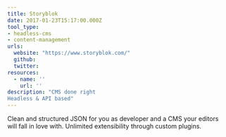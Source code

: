 ```yaml
---
title: Storyblok
date: 2017-01-23T15:17:00.000Z
tool_type:
- headless-cms
- content-management
urls:
  website: "https://www.storyblok.com/"
  github:
  twitter:
resources:
  - name: ''
    url: ''
description: "CMS done right
Headless & API based"
---
```

Clean and structured JSON for you as developer and a CMS your editors will fall in love with. Unlimited extensibility through custom plugins.
